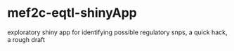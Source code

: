 # mef2c-eqtl-shinyApp
exploratory shiny app for identifying possible regulatory snps, 
a quick hack, a rough draft
